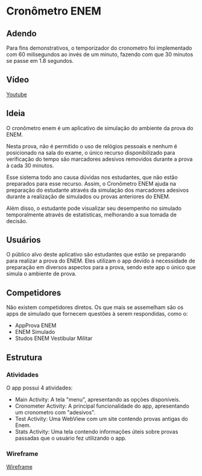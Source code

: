 # Cronômetro ENEM

## Adendo
Para fins demonstrativos, o temporizador do cronometro foi implementado com 60 milisegundos ao invés de um minuto, fazendo com que 30 minutos se passe em 1.8 segundos.

## Vídeo
[Youtube](https://youtu.be/QkePK2DyZL8)

## Ideia
O cronômetro enem é um aplicativo de simulação do ambiente da prova do ENEM. 

Nesta prova, não é permitido o uso de relógios pessoais e nenhum é posicionado na sala do exame, o único recurso disponibilizado para verificação do tempo são marcadores adesivos removidos durante a prova à cada 30 minutos.

Esse sistema todo ano causa dúvidas nos estudantes, que não estão preparados para esse recurso. Assim, o Cronômetro ENEM ajuda na preparação do estudante através da simulação dos marcadores adesivos durante a realização de simulados ou provas anteriores do ENEM.

Além disso, o estudante pode visualizar seu desempenho no simulado temporalmente através de estatísticas, melhorando a sua tomada de decisão.

## Usuários
O público alvo deste aplicativo são estudantes que estão se preparando para realizar a prova do ENEM. Eles utilizam o app devido à necessidade de preparação em diversos aspectos para a prova, sendo este app o único que simula o ambiente de prova.

## Competidores
Não existem competidores diretos. Os que mais se assemelham são os apps de simulado que fornecem questões à serem respondidas, como o:
 - AppProva ENEM
 - ENEM Simulado
 - Studos ENEM Vestibular Militar

## Estrutura
### Atividades
O app possui 4 atividades:
- Main Activity: A tela "menu", apresentando as opções disponíveis.
- Cronometer Activity: A principal funcionalidade do app, apresentando um cronometro com "adesivos".
- Test Activity: Uma WebView com um site contendo provas antigas do Enem.
- Stats Activity: Uma tela contendo informações úteis sobre provas passadas que o usuário fez utilizando o app.

### Wireframe
[Wireframe](https://github.com/MichaelBarney/CronometroENEM-Android/blob/master/Wireframe.png)



